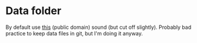 # Data folder

By default use [this](http://soundbible.com/1577-Siren-Noise.html) (public domain) sound (but cut off slightly). Probably bad practice to keep data files in git, but I'm doing it anyway.
